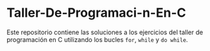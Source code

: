 # Taller-De-Programaci-n-En-C
Este repositorio contiene las soluciones a los ejercicios del taller de programación en C utilizando los bucles `for`, `while` y `do while`. 
